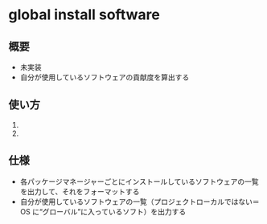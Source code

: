 # global install software

## 概要

- 未実装
- 自分が使用しているソフトウェアの貢献度を算出する

## 使い方

1.
2.

## 仕様

- 各パッケージマネージャーごとにインストールしているソフトウェアの一覧を出力して、それをフォーマットする
- 自分が使用しているソフトウェアの一覧（プロジェクトローカルではない＝ OS に“グローバル”に入っているソフト）を出力する
